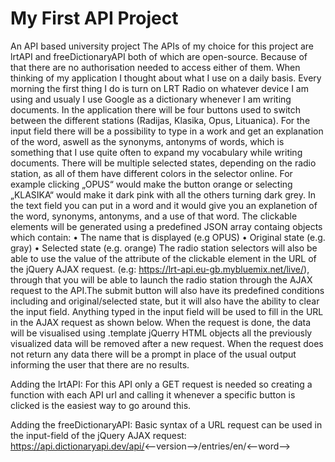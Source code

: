 # My First API Project
An API based university project
The APIs of my choice for this project are lrtAPI and freeDictionaryAPI both of which are open-source. Because of that there are no authorisation needed to access either of them. 
When thinking of my application I thought about what I use on a daily basis. Every morning the first thing I do is turn on LRT Radio on whatever device I am using and usualy I use Google as a dictionary whenever I am writing documents. In the application there will be four buttons used to switch between the different stations (Radijas, Klasika, Opus, Lituanica). For the input field there will be a possibility to type in a work and get an explanation of the word, aswell as the synonyms, antonyms of words, which is something that I use quite often to expand my vocabulary while writing documents. 
There will be multiple selected states, depending on the radio station, as all of them have different colors in the selector online. For example clicking „OPUS“ would make the button orange or selecting „KLASIKA“ would make it dark pink with all the others turning dark grey. In the text field you can put in a word and it would give you an explanetion of the word, synonyms, antonyms, and a use of that word.
The clickable elements will be generated using a predefined JSON array containg objects which contain:
•	The name that is displayed (e.g OPUS)
•	Original state (e.g. gray)
•	Selected state (e.g. orange)
The radio station selectors will also be able to use the value of the attribute of the clickable element in the URL of the jQuery AJAX request. (e.g: https://lrt-api.eu-gb.mybluemix.net/live/<nameofelement>), through that you will be able to launch the radio station through the AJAX request to the API.The submit button will also have its predefined conditions including and original/selected state, but it will also have the ability to clear the input field. 
Anything typed in the input field will be used to fill in the URL in the AJAX request as shown below.
When the request is done, the data will be visualised using .template jQuerry HTML objects all the previously visualized data will be removed after a new request. When the request does not return any data there will be a prompt in place of the usual output informing the user that there are no results.




Adding the lrtAPI:
For this API only a GET request is needed so creating a function with each API url and calling it whenever a specific button is clicked is the easiest way to go around this.

Adding the freeDictionaryAPI:
Basic syntax of a URL request can be used in the input-field of the jQuery AJAX request: https://api.dictionaryapi.dev/api/<--version-->/entries/en/<--word-->

